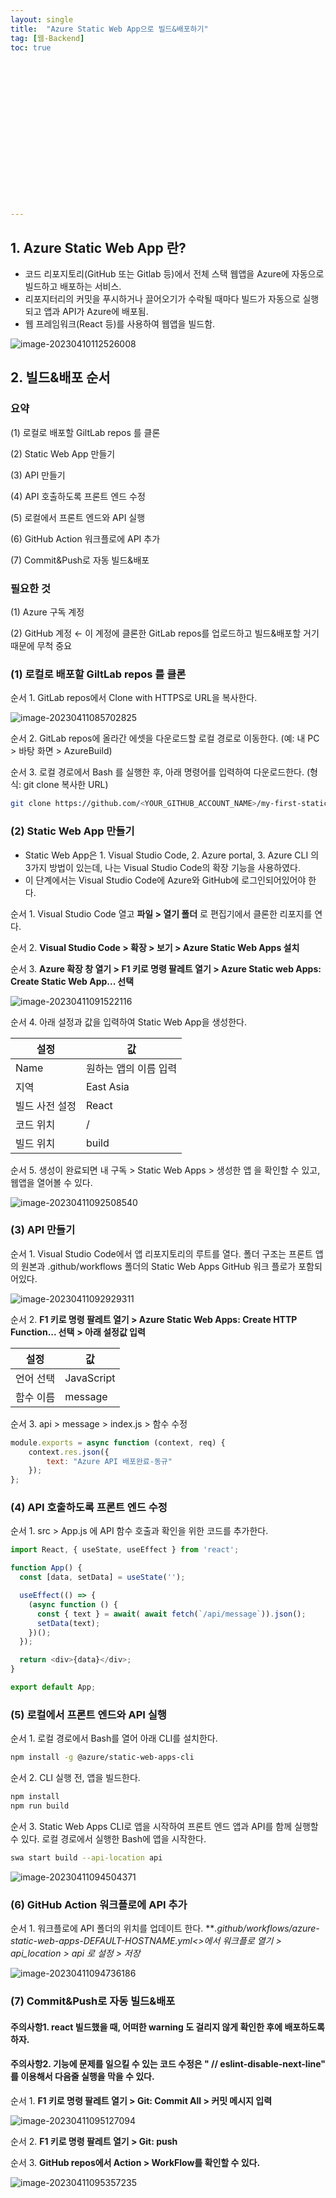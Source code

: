 ```yaml
---
layout: single
title:  "Azure Static Web App으로 빌드&배포하기"
tag: [웹-Backend]
toc: true 


















---
```


## 1. Azure Static Web App 란?

- 코드 리포지토리(GitHub 또는 Gitlab 등)에서 전체 스택 웹앱을 Azure에 자동으로 빌드하고 배포하는 서비스.
- 리포지터리의 커밋을 푸시하거나 끌어오기가 수락될 때마다 빌드가 자동으로 실행되고 앱과 API가 Azure에 배포됨.
- 웹 프레임워크(React 등)를 사용하여 웹앱을 빌드함.

![image-20230410112526008](../images/2023-04-10-a7/image-20230410112526008.png)









## 2. 빌드&배포 순서

### 요약

(1) 로컬로 배포할 GiltLab repos 를 클론

(2) Static Web App 만들기

(3) API 만들기

(4) API 호출하도록 프론트 엔드 수정

(5) 로컬에서 프론트 엔드와 API 실행

(6) GitHub Action 워크플로에 API 추가

(7) Commit&Push로 자동 빌드&배포



### 필요한 것

(1) Azure 구독 계정

(2) GitHub 계정 ← 이 계정에 클론한 GitLab repos를 업로드하고 빌드&배포할 거기 때문에 무척 중요





### (1) 로컬로 배포할 GiltLab repos 를 클론

순서 1. GitLab repos에서 Clone with HTTPS로 URL을 복사한다.

![image-20230411085702825](../images/2023-04-10-a7/image-20230411085702825.png)

순서 2. GitLab repos에 올라간 에셋을 다운로드할 로컬 경로로 이동한다. (예: 내 PC > 바탕 화면 > AzureBuild)



순서 3. 로컬 경로에서 Bash 를 실행한 후, 아래 명령어를 입력하여 다운로드한다. (형식: git clone 복사한 URL)

```bash
git clone https://github.com/<YOUR_GITHUB_ACCOUNT_NAME>/my-first-static-web-app.git
```







### (2) Static Web App 만들기

- Static Web App은 1. Visual Studio Code, 2. Azure portal, 3. Azure CLI 의 3가지 방법이 있는데, 나는 Visual Studio Code의 확장 기능을 사용하였다.
- 이 단계에서는 Visual Studio Code에 Azure와 GitHub에 로그인되어있어야 한다.

순서 1. Visual Studio Code 열고 **파일 > 열기 폴더** 로 편집기에서 클론한 리포지를 연다.



순서 2. **Visual Studio Code > 확장 > 보기 > Azure Static Web Apps 설치**



순서 3. **Azure 확장 창 열기 > F1 키로 명령 팔레트 열기 > Azure Static web Apps: Create Static Web App... 선택**

![image-20230411091522116](../images/2023-04-10-a7/image-20230411091522116.png)



순서 4. 아래 설정과 값을 입력하여 Static Web App을 생성한다.

| **설정**       | 값                    |
| -------------- | --------------------- |
| Name           | 원하는 앱의 이름 입력 |
| 지역           | East Asia             |
| 빌드 사전 설정 | React                 |
| 코드 위치      | /                     |
| 빌드 위치      | build                 |



순서 5. 생성이 완료되면 내 구독 > Static Web Apps > 생성한 앱 을 확인할 수 있고, 웹앱을 열어볼 수 있다.

![image-20230411092508540](../images/2023-04-10-a7/image-20230411092508540.png)





### (3) API 만들기

순서 1. Visual Studio Code에서 앱 리포지토리의 루트를 열다. 폴더 구조는 프론트 앱의 원본과 .github/workflows 폴더의 Static Web Apps GitHub 워크 플로가 포함되어있다.

![image-20230411092929311](../images/2023-04-10-a7/image-20230411092929311.png)





순서 2. **F1 키로 명령 팔레트 열기 > Azure Static Web Apps: Create HTTP Function... 선택** **> 아래 설정값 입력**

| 설정      | 값         |
| --------- | ---------- |
| 언어 선택 | JavaScript |
| 함수 이름 | message    |





순서 3. api > message > index.js > 함수 수정

```javascript
module.exports = async function (context, req) {
    context.res.json({
        text: "Azure API 배포완료-동규"
    });
};
```







### (4) API 호출하도록 프론트 엔드 수정

순서 1. src > App.js 에 API 함수 호출과 확인을 위한 코드를 추가한다.

```javascript
import React, { useState, useEffect } from 'react';

function App() {
  const [data, setData] = useState('');

  useEffect(() => {
    (async function () {
      const { text } = await( await fetch(`/api/message`)).json();
      setData(text);
    })();
  });

  return <div>{data}</div>;
}

export default App;
```







### (5) 로컬에서 프론트 엔드와 API 실행

순서 1. 로컬 경로에서 Bash를 열어 아래 CLI를 설치한다.

```bash
npm install -g @azure/static-web-apps-cli
```





순서 2. CLI 실행 전, 앱을 빌드한다.

```bash
npm install
npm run build
```



순서 3. Static Web Apps CLI로 앱을 시작하여 프론트 엔드 앱과 API를 함께 실행할 수 있다. 로컬 경로에서 실행한 Bash에 앱을 시작한다.

```bash
swa start build --api-location api
```

![image-20230411094504371](../images/2023-04-10-a7/image-20230411094504371.png)



### (6) GitHub Action 워크플로에 API 추가

순서 1. 워크플로에 API 폴더의 위치를 업데이트 한다. 
***.github/workflows/azure-static-web-apps-DEFAULT-HOSTNAME.yml<>*에서 워크플로 열기 > api_location > api 로 설정 > 저장**

![image-20230411094736186](../images/2023-04-10-a7/image-20230411094736186.png)





### (7) Commit&Push로 자동 빌드&배포

#### 주의사항1. react 빌드했을 때, 어떠한 warning 도 걸리지 않게 확인한 후에 배포하도록 하자.

#### 주의사항2. 기능에 문제를 일으킬 수 있는 코드 수정은 " // eslint-disable-next-line" 를 이용해서 다음줄 실행을 막을 수 있다.



순서 1. **F1 키로 명령 팔레트 열기 > Git: Commit All > 커밋 메시지 입력**

![image-20230411095127094](../images/2023-04-10-a7/image-20230411095127094.png)



순서 2. **F1 키로 명령 팔레트 열기 > Git: push**



순서 3. **GitHub repos에서 Action > WorkFlow를 확인할 수 있다.**

![image-20230411095357235](../images/2023-04-10-a7/image-20230411095357235.png)
